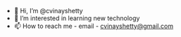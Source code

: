 - 👋 Hi, I’m @cvinayshetty
- 👀 I’m interested in learning new technology
- 📫 How to reach me - email - cvinayshetty@gmail.com

<!---
cvinayshetty/cvinayshetty is a ✨ special ✨ repository because its `README.md` (this file) appears on your GitHub profile.
You can click the Preview link to take a look at your changes.
--->
